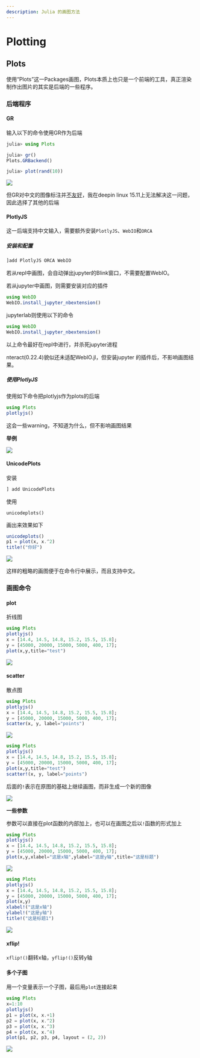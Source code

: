 ```yaml
---
description: Julia 的画图方法
---
```


# Plotting

## Plots

使用“Plots”这一Packages画图，Plots本质上也只是一个前端的工具，真正渲染制作出图片的其实是后端的一些程序。

### 后端程序

#### GR

输入以下的命令使用GR作为后端

```julia
julia> using Plots

julia> gr()
Plots.GRBackend()

julia> plot(rand(10))
```

![](https://mypictuchuang.oss-cn-shenzhen.aliyuncs.com/UTOOLS1587193641664.png)

但GR对中文的图像标注并[不友好](<https://github.com/JuliaPlots/Plots.jl/issues/791>)，我在deepin linux 15.11上无法解决这一问题，因此选择了其他的后端

#### PlotlyJS

这一后端支持中文输入，需要额外安装`PlotlyJS`、`WebIO`和`ORCA`

##### 安装和配置

```julia
]add PlotlyJS ORCA WebIO
```

若从repl中画图，会自动弹出jupyter的Blink窗口，不需要配置WebIO。

若从jupyter中画图，则需要安装对应的插件

```julia
using WebIO
WebIO.install_jupyter_nbextension()
```

jupyterlab则使用以下的命令

```julia
using WebIO
WebIO.install_jupyter_nbextension()
```

以上命令最好在repl中进行，并杀死jupyter进程

nteract(0.22.4)貌似还未适配WebIO.jl，但安装jupyter 的插件后，不影响画图结果。

##### 使用PlotlyJS

使用如下命令把plotlyjs作为plots的后端

```julia
using Plots
plotlyjs()
```

这会一些warning，不知道为什么，但不影响画图结果

**举例**

![](https://mypictuchuang.oss-cn-shenzhen.aliyuncs.com/UTOOLS1587193551486.png)

#### UnicodePlots

安装

```julia
] add UnicodePlots
```

使用

```
unicodeplots()
```

画出来效果如下

```julia
unicodeplots()
p1 = plot(x, x.^2)
title!("你好")
```

![](https://mypictuchuang.oss-cn-shenzhen.aliyuncs.com/UTOOLS1587212238940.png)

这样的粗略的画图便于在命令行中展示，而且支持中文。

### 画图命令

#### plot

折线图

```julia
using Plots
plotlyjs()
x = [14.4, 14.5, 14.8, 15.2, 15.5, 15.8];
y = [45000, 20000, 15000, 5000, 400, 17];
plot(x,y,title="test")
```

![](https://mypictuchuang.oss-cn-shenzhen.aliyuncs.com/UTOOLS1587210550738.png)

#### scatter

散点图

```julia
using Plots
plotlyjs()
x = [14.4, 14.5, 14.8, 15.2, 15.5, 15.8];
y = [45000, 20000, 15000, 5000, 400, 17];
scatter(x, y, label="points")
```

![](https://mypictuchuang.oss-cn-shenzhen.aliyuncs.com/UTOOLS1587210577608.png)

```julia
using Plots
plotlyjs()
x = [14.4, 14.5, 14.8, 15.2, 15.5, 15.8];
y = [45000, 20000, 15000, 5000, 400, 17];
plot(x,y,title="test")
scatter!(x, y, label="points")
```

后面的`!`表示在原图的基础上继续画图，而非生成一个新的图像

![](https://mypictuchuang.oss-cn-shenzhen.aliyuncs.com/UTOOLS1587210843471.png)

**一些参数**

参数可以直接在plot函数的内部加上，也可以在画图之后以`!`函数的形式加上

```julia
using Plots
plotlyjs()
x = [14.4, 14.5, 14.8, 15.2, 15.5, 15.8];
y = [45000, 20000, 15000, 5000, 400, 17];
plot(x,y,xlabel="这是x轴",ylabel="这是y轴",title="这是标题")
```

![](https://mypictuchuang.oss-cn-shenzhen.aliyuncs.com/UTOOLS1587211334677.png)

```julia
using Plots
plotlyjs()
x = [14.4, 14.5, 14.8, 15.2, 15.5, 15.8];
y = [45000, 20000, 15000, 5000, 400, 17];
plot(x,y)
xlabel!("这是x轴")
ylabel!("这是y轴")
title!("这是标题1")
```
![](https://mypictuchuang.oss-cn-shenzhen.aliyuncs.com/UTOOLS1587211508127.png)



#### xflip!

`xflip!()`翻转x轴，`yflip!()`反转y轴

#### 多个子图

用一个变量表示一个子图，最后用`plot`连接起来

```julia
using Plots
x=1:10
plotlyjs()
p1 = plot(x, x.+1)
p2 = plot(x, x.^2)
p3 = plot(x, x.^3)
p4 = plot(x, x.^4)
plot(p1, p2, p3, p4, layout = (2, 2))
```

![](https://mypictuchuang.oss-cn-shenzhen.aliyuncs.com/UTOOLS1587212809004.png)
